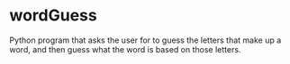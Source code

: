 # wordGuess
Python program that asks the user for to guess the letters that make up a word, and then guess what the word is based on those letters.
